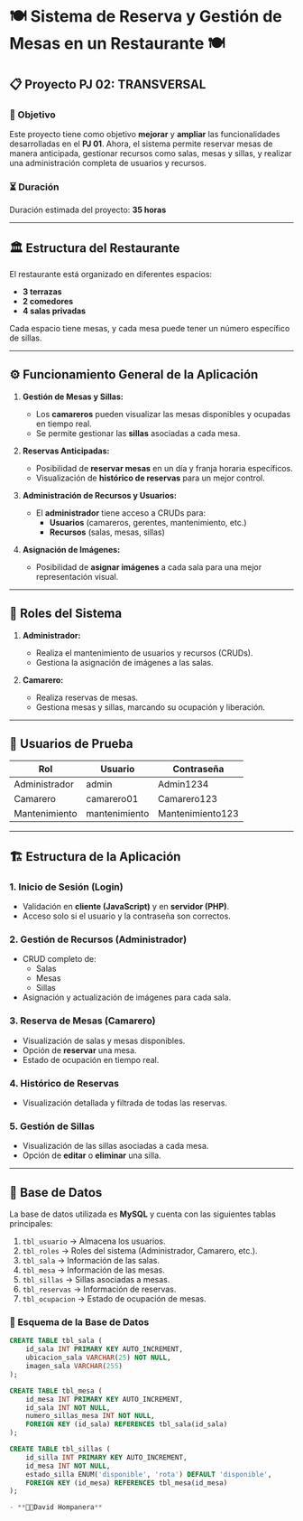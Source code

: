 # 🍽️ Sistema de Reserva y Gestión de Mesas en un Restaurante 🍽️

## 📋 Proyecto PJ 02: TRANSVERSAL

### 🎯 Objetivo
Este proyecto tiene como objetivo **mejorar** y **ampliar** las funcionalidades desarrolladas en el **PJ 01**. 
Ahora, el sistema permite reservar mesas de manera anticipada, gestionar recursos como salas, mesas y sillas, y realizar una administración completa de usuarios y recursos.

### ⏳ Duración
Duración estimada del proyecto: **35 horas**

---

## 🏛️ Estructura del Restaurante
El restaurante está organizado en diferentes espacios:
- **3 terrazas**
- **2 comedores**
- **4 salas privadas**

Cada espacio tiene mesas, y cada mesa puede tener un número específico de sillas.

---

## ⚙️ Funcionamiento General de la Aplicación

1. **Gestión de Mesas y Sillas:**
   - Los **camareros** pueden visualizar las mesas disponibles y ocupadas en tiempo real.
   - Se permite gestionar las **sillas** asociadas a cada mesa.

2. **Reservas Anticipadas:**
   - Posibilidad de **reservar mesas** en un día y franja horaria específicos.
   - Visualización de **histórico de reservas** para un mejor control.

3. **Administración de Recursos y Usuarios:**
   - El **administrador** tiene acceso a CRUDs para:
     - **Usuarios** (camareros, gerentes, mantenimiento, etc.)
     - **Recursos** (salas, mesas, sillas)

4. **Asignación de Imágenes:**
   - Posibilidad de **asignar imágenes** a cada sala para una mejor representación visual.

---

## 👤 Roles del Sistema

1. **Administrador:**
   - Realiza el mantenimiento de usuarios y recursos (CRUDs).
   - Gestiona la asignación de imágenes a las salas.

2. **Camarero:**
   - Realiza reservas de mesas.
   - Gestiona mesas y sillas, marcando su ocupación y liberación.

---

## 🔑 Usuarios de Prueba

| Rol            | Usuario       | Contraseña  |
|----------------|---------------|-------------|
| Administrador  | admin         | Admin1234   |
| Camarero       | camarero01    | Camarero123 |
| Mantenimiento  | mantenimiento | Mantenimiento123 |

---

## 🏗️ Estructura de la Aplicación

### **1. Inicio de Sesión (Login)**
   - Validación en **cliente (JavaScript)** y en **servidor (PHP)**.
   - Acceso solo si el usuario y la contraseña son correctos.

### **2. Gestión de Recursos (Administrador)**
   - CRUD completo de:
     - Salas
     - Mesas
     - Sillas
   - Asignación y actualización de imágenes para cada sala.

### **3. Reserva de Mesas (Camarero)**
   - Visualización de salas y mesas disponibles.
   - Opción de **reservar** una mesa.
   - Estado de ocupación en tiempo real.

### **4. Histórico de Reservas**
   - Visualización detallada y filtrada de todas las reservas.

### **5. Gestión de Sillas**
   - Visualización de las sillas asociadas a cada mesa.
   - Opción de **editar** o **eliminar** una silla.

---

## 💾 Base de Datos

La base de datos utilizada es **MySQL** y cuenta con las siguientes tablas principales:
1. `tbl_usuario` → Almacena los usuarios.
2. `tbl_roles` → Roles del sistema (Administrador, Camarero, etc.).
3. `tbl_sala` → Información de las salas.
4. `tbl_mesa` → Información de las mesas.
5. `tbl_sillas` → Sillas asociadas a mesas.
6. `tbl_reservas` → Información de reservas.
7. `tbl_ocupacion` → Estado de ocupación de mesas.

### 📂 Esquema de la Base de Datos
```sql
CREATE TABLE tbl_sala ( 
    id_sala INT PRIMARY KEY AUTO_INCREMENT,
    ubicacion_sala VARCHAR(25) NOT NULL,
    imagen_sala VARCHAR(255)
);

CREATE TABLE tbl_mesa (
    id_mesa INT PRIMARY KEY AUTO_INCREMENT,
    id_sala INT NOT NULL,
    numero_sillas_mesa INT NOT NULL,
    FOREIGN KEY (id_sala) REFERENCES tbl_sala(id_sala)
);

CREATE TABLE tbl_sillas (
    id_silla INT PRIMARY KEY AUTO_INCREMENT,
    id_mesa INT NOT NULL,
    estado_silla ENUM('disponible', 'rota') DEFAULT 'disponible',
    FOREIGN KEY (id_mesa) REFERENCES tbl_mesa(id_mesa)
);

- **👨‍💻David Hompanera**